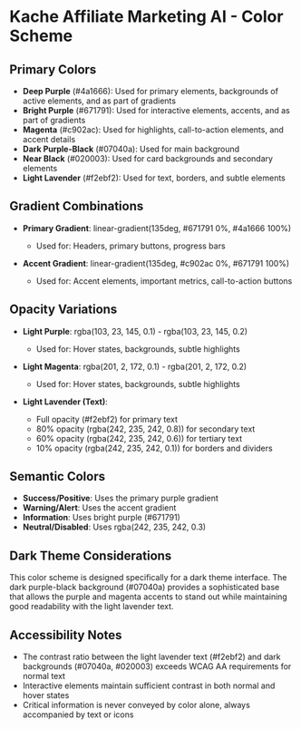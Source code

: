 # Kache Affiliate Marketing AI - Color Scheme

## Primary Colors

- **Deep Purple** (#4a1666): Used for primary elements, backgrounds of active elements, and as part of gradients
- **Bright Purple** (#671791): Used for interactive elements, accents, and as part of gradients
- **Magenta** (#c902ac): Used for highlights, call-to-action elements, and accent details
- **Dark Purple-Black** (#07040a): Used for main background
- **Near Black** (#020003): Used for card backgrounds and secondary elements
- **Light Lavender** (#f2ebf2): Used for text, borders, and subtle elements

## Gradient Combinations

- **Primary Gradient**: linear-gradient(135deg, #671791 0%, #4a1666 100%)
  - Used for: Headers, primary buttons, progress bars

- **Accent Gradient**: linear-gradient(135deg, #c902ac 0%, #671791 100%)
  - Used for: Accent elements, important metrics, call-to-action buttons

## Opacity Variations

- **Light Purple**: rgba(103, 23, 145, 0.1) - rgba(103, 23, 145, 0.2)
  - Used for: Hover states, backgrounds, subtle highlights

- **Light Magenta**: rgba(201, 2, 172, 0.1) - rgba(201, 2, 172, 0.2)
  - Used for: Hover states, backgrounds, subtle highlights

- **Light Lavender (Text)**: 
  - Full opacity (#f2ebf2) for primary text
  - 80% opacity (rgba(242, 235, 242, 0.8)) for secondary text
  - 60% opacity (rgba(242, 235, 242, 0.6)) for tertiary text
  - 10% opacity (rgba(242, 235, 242, 0.1)) for borders and dividers

## Semantic Colors

- **Success/Positive**: Uses the primary purple gradient
- **Warning/Alert**: Uses the accent gradient
- **Information**: Uses bright purple (#671791)
- **Neutral/Disabled**: Uses rgba(242, 235, 242, 0.3)

## Dark Theme Considerations

This color scheme is designed specifically for a dark theme interface. The dark purple-black background (#07040a) provides a sophisticated base that allows the purple and magenta accents to stand out while maintaining good readability with the light lavender text.

## Accessibility Notes

- The contrast ratio between the light lavender text (#f2ebf2) and dark backgrounds (#07040a, #020003) exceeds WCAG AA requirements for normal text
- Interactive elements maintain sufficient contrast in both normal and hover states
- Critical information is never conveyed by color alone, always accompanied by text or icons
